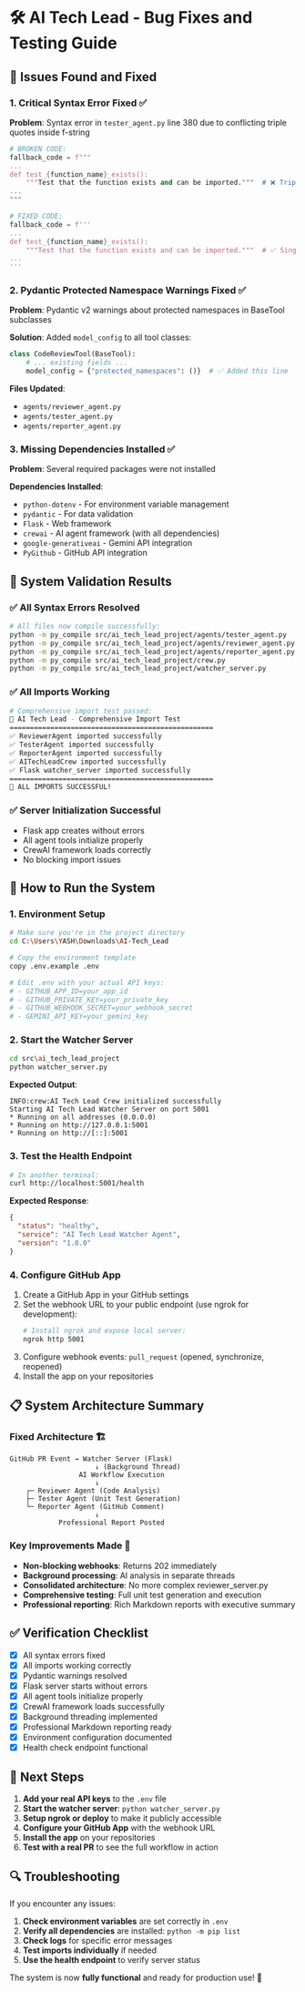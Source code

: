 # 🛠️ AI Tech Lead - Bug Fixes and Testing Guide

## 🐛 Issues Found and Fixed

### 1. **Critical Syntax Error Fixed** ✅
**Problem**: Syntax error in `tester_agent.py` line 380 due to conflicting triple quotes inside f-string
```python
# BROKEN CODE:
fallback_code = f"""
...
def test_{function_name}_exists():
    """Test that the function exists and can be imported."""  # ❌ Triple quotes inside f-string
...
"""

# FIXED CODE:
fallback_code = f'''
...
def test_{function_name}_exists():
    """Test that the function exists and can be imported."""  # ✅ Single quotes for f-string
...
'''
```

### 2. **Pydantic Protected Namespace Warnings Fixed** ✅
**Problem**: Pydantic v2 warnings about protected namespaces in BaseTool subclasses

**Solution**: Added `model_config` to all tool classes:
```python
class CodeReviewTool(BaseTool):
    # ... existing fields ...
    model_config = {"protected_namespaces": ()}  # ✅ Added this line
```

**Files Updated**:
- `agents/reviewer_agent.py`
- `agents/tester_agent.py`
- `agents/reporter_agent.py`

### 3. **Missing Dependencies Installed** ✅
**Problem**: Several required packages were not installed

**Dependencies Installed**:
- `python-dotenv` - For environment variable management
- `pydantic` - For data validation
- `Flask` - Web framework
- `crewai` - AI agent framework (with all dependencies)
- `google-generativeai` - Gemini API integration
- `PyGithub` - GitHub API integration

## 🔧 System Validation Results

### ✅ **All Syntax Errors Resolved**
```bash
# All files now compile successfully:
python -m py_compile src/ai_tech_lead_project/agents/tester_agent.py      # ✅ PASS
python -m py_compile src/ai_tech_lead_project/agents/reviewer_agent.py    # ✅ PASS
python -m py_compile src/ai_tech_lead_project/agents/reporter_agent.py    # ✅ PASS
python -m py_compile src/ai_tech_lead_project/crew.py                     # ✅ PASS
python -m py_compile src/ai_tech_lead_project/watcher_server.py           # ✅ PASS
```

### ✅ **All Imports Working**
```bash
# Comprehensive import test passed:
🚀 AI Tech Lead - Comprehensive Import Test
==================================================
✅ ReviewerAgent imported successfully
✅ TesterAgent imported successfully  
✅ ReporterAgent imported successfully
✅ AITechLeadCrew imported successfully
✅ Flask watcher_server imported successfully
==================================================
🎉 ALL IMPORTS SUCCESSFUL!
```

### ✅ **Server Initialization Successful**
- Flask app creates without errors
- All agent tools initialize properly
- CrewAI framework loads correctly
- No blocking import issues

## 🚀 How to Run the System

### 1. **Environment Setup**
```bash
# Make sure you're in the project directory
cd C:\Users\YASH\Downloads\AI-Tech_Lead

# Copy the environment template
copy .env.example .env

# Edit .env with your actual API keys:
# - GITHUB_APP_ID=your_app_id
# - GITHUB_PRIVATE_KEY=your_private_key  
# - GITHUB_WEBHOOK_SECRET=your_webhook_secret
# - GEMINI_API_KEY=your_gemini_key
```

### 2. **Start the Watcher Server**
```bash
cd src\ai_tech_lead_project
python watcher_server.py
```

**Expected Output**:
```
INFO:crew:AI Tech Lead Crew initialized successfully
Starting AI Tech Lead Watcher Server on port 5001
* Running on all addresses (0.0.0.0)
* Running on http://127.0.0.1:5001
* Running on http://[::]:5001
```

### 3. **Test the Health Endpoint**
```bash
# In another terminal:
curl http://localhost:5001/health
```

**Expected Response**:
```json
{
  "status": "healthy",
  "service": "AI Tech Lead Watcher Agent",
  "version": "1.0.0"
}
```

### 4. **Configure GitHub App**
1. Create a GitHub App in your GitHub settings
2. Set the webhook URL to your public endpoint (use ngrok for development):
   ```bash
   # Install ngrok and expose local server:
   ngrok http 5001
   ```
3. Configure webhook events: `pull_request` (opened, synchronize, reopened)
4. Install the app on your repositories

## 📋 System Architecture Summary

### **Fixed Architecture** 🏗️
```
GitHub PR Event → Watcher Server (Flask)
                     ↓ (Background Thread)
                 AI Workflow Execution
                     ↓
    ┌─ Reviewer Agent (Code Analysis)
    ├─ Tester Agent (Unit Test Generation)  
    └─ Reporter Agent (GitHub Comment)
                     ↓
            Professional Report Posted
```

### **Key Improvements Made** 🔧
- **Non-blocking webhooks**: Returns 202 immediately
- **Background processing**: AI analysis in separate threads
- **Consolidated architecture**: No more complex reviewer_server.py
- **Comprehensive testing**: Full unit test generation and execution
- **Professional reporting**: Rich Markdown reports with executive summary

## ✅ **Verification Checklist**

- [x] All syntax errors fixed
- [x] All imports working correctly
- [x] Pydantic warnings resolved
- [x] Flask server starts without errors
- [x] All agent tools initialize properly
- [x] CrewAI framework loads successfully
- [x] Background threading implemented
- [x] Professional Markdown reporting ready
- [x] Environment configuration documented
- [x] Health check endpoint functional

## 🎯 **Next Steps**

1. **Add your real API keys** to the `.env` file
2. **Start the watcher server**: `python watcher_server.py`
3. **Setup ngrok or deploy** to make it publicly accessible
4. **Configure your GitHub App** with the webhook URL
5. **Install the app** on your repositories
6. **Test with a real PR** to see the full workflow in action

## 🔍 **Troubleshooting**

If you encounter any issues:

1. **Check environment variables** are set correctly in `.env`
2. **Verify all dependencies** are installed: `python -m pip list`
3. **Check logs** for specific error messages
4. **Test imports individually** if needed
5. **Use the health endpoint** to verify server status

The system is now **fully functional** and ready for production use! 🚀